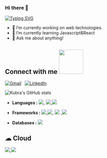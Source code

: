 ### Hi there 👋

[![Typing SVG](https://readme-typing-svg.herokuapp.com?color=%23F70BAB&lines=Hi!+I+am+Kubra.;Welcome+to+my+GitHub+)](https://git.io/typing-svg)

- 🔭 I’m currently working on web technologies.
- 🌱 I’m currently learning Javascript&React
- 💬 Ask me about anything!
<div size='20px'> 
<h2 align='left'> Connect with me <img src='https://raw.githubusercontent.com/ShahriarShafin/ShahriarShafin/main/Assets/handshake.gif' width="80px"> </h2>
<p align='left'>

  
  <a href="mailto:kubraozturk361@gmail.com"><img alt="Gmail" src="https://img.shields.io/badge/Gmail-D14836?style=flat&logo=gmail&logoColor=white" /></a> &nbsp; 
  <a href="linkedin.com/in/kübra-öztürk-57952b121"><img alt="LinkedIn" src="https://img.shields.io/badge/linkedin%20-%230077B5.svg?&style=flat&logo=linkedin&logoColor=white"/></a> &nbsp;

  ![Kubra's GitHub stats](https://github-readme-stats.vercel.app/api?username=KubraOzturk&show_icons=true&theme=synthwave)
  
  - **Languages :** <img src="https://img.shields.io/badge/javascript%20-%23323330.svg?&style=for-the-badge&logo=javascript&logoColor=%23F7DF1E"/>, <img src="https://img.shields.io/badge/c++%20-%2300599C.svg?&style=for-the-badge&logo=c%2B%2B&ogoColor=white"/>,<img src="https://img.shields.io/badge/Java-ED8B00?style=for-the-badge&logo=java&logoColor=white" /> 

- **Frameworks :** <img src="https://img.shields.io/badge/Bootstrap-563D7C?style=for-the-badge&logo=bootstrap&logoColor=white" />,<img src="https://img.shields.io/badge/react%20-%2320232a.svg?&style=for-the-badge&logo=react&logoColor=%2361DAFB"/>, <img src="https://img.shields.io/badge/firebase-ffca28?style=for-the-badge&logo=firebase&logoColor=black"/> ,<img src="https://img.shields.io/badge/Redux-593D88?style=for-the-badge&logo=redux&logoColor=white" /> 

- **Databases :**  <img src="https://img.shields.io/badge/Microsoft%20SQL%20Server-CC2927?style=for-the-badge&logo=microsoft%20sql%20server&logoColor=white" />
  
## ☁ Cloud
  <img src="https://img.shields.io/badge/Vercel-000000?style=for-the-badge&logo=vercel&logoColor=white" />,<img src="https://img.shields.io/badge/Netlify-00C7B7?style=for-the-badge&logo=netlify&logoColor=white" /> 

